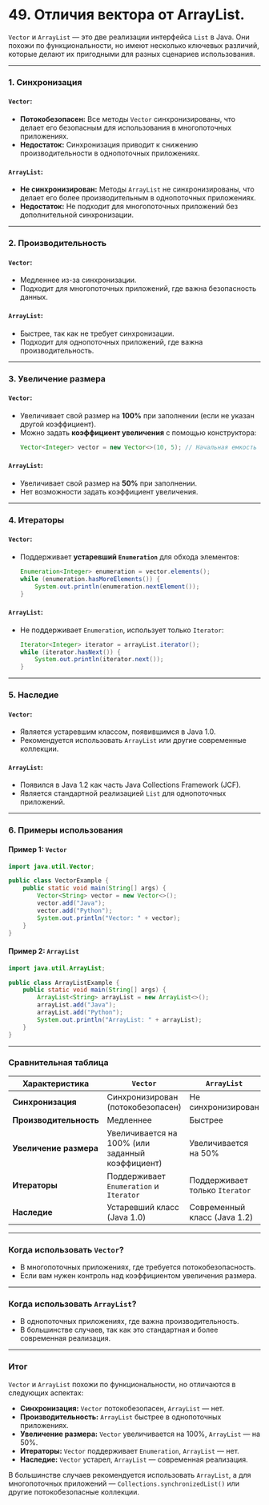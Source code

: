 # 49. Отличия вектора от ArrayList.

`Vector` и `ArrayList` — это две реализации интерфейса `List` в Java. Они похожи по функциональности, но имеют несколько ключевых различий, которые делают их пригодными для разных сценариев использования.

---

### **1. Синхронизация**

#### **`Vector`:**
- **Потокобезопасен:** Все методы `Vector` синхронизированы, что делает его безопасным для использования в многопоточных приложениях.
- **Недостаток:** Синхронизация приводит к снижению производительности в однопоточных приложениях.

#### **`ArrayList`:**
- **Не синхронизирован:** Методы `ArrayList` не синхронизированы, что делает его более производительным в однопоточных приложениях.
- **Недостаток:** Не подходит для многопоточных приложений без дополнительной синхронизации.

---

### **2. Производительность**

#### **`Vector`:**
- Медленнее из-за синхронизации.
- Подходит для многопоточных приложений, где важна безопасность данных.

#### **`ArrayList`:**
- Быстрее, так как не требует синхронизации.
- Подходит для однопоточных приложений, где важна производительность.

---

### **3. Увеличение размера**

#### **`Vector`:**
- Увеличивает свой размер на **100%** при заполнении (если не указан другой коэффициент).
- Можно задать **коэффициент увеличения** с помощью конструктора:
  ```java
  Vector<Integer> vector = new Vector<>(10, 5); // Начальная емкость 10, увеличение на 5
  ```

#### **`ArrayList`:**
- Увеличивает свой размер на **50%** при заполнении.
- Нет возможности задать коэффициент увеличения.

---

### **4. Итераторы**

#### **`Vector`:**
- Поддерживает **устаревший `Enumeration`** для обхода элементов:
  ```java
  Enumeration<Integer> enumeration = vector.elements();
  while (enumeration.hasMoreElements()) {
      System.out.println(enumeration.nextElement());
  }
  ```

#### **`ArrayList`:**
- Не поддерживает `Enumeration`, использует только `Iterator`:
  ```java
  Iterator<Integer> iterator = arrayList.iterator();
  while (iterator.hasNext()) {
      System.out.println(iterator.next());
  }
  ```

---

### **5. Наследие**

#### **`Vector`:**
- Является устаревшим классом, появившимся в Java 1.0.
- Рекомендуется использовать `ArrayList` или другие современные коллекции.

#### **`ArrayList`:**
- Появился в Java 1.2 как часть Java Collections Framework (JCF).
- Является стандартной реализацией `List` для однопоточных приложений.

---

### **6. Примеры использования**

#### Пример 1: `Vector`
```java
import java.util.Vector;

public class VectorExample {
    public static void main(String[] args) {
        Vector<String> vector = new Vector<>();
        vector.add("Java");
        vector.add("Python");
        System.out.println("Vector: " + vector);
    }
}
```

#### Пример 2: `ArrayList`
```java
import java.util.ArrayList;

public class ArrayListExample {
    public static void main(String[] args) {
        ArrayList<String> arrayList = new ArrayList<>();
        arrayList.add("Java");
        arrayList.add("Python");
        System.out.println("ArrayList: " + arrayList);
    }
}
```

---

### **Сравнительная таблица**

| Характеристика          | `Vector`                          | `ArrayList`                      |
|-------------------------|-----------------------------------|----------------------------------|
| **Синхронизация**       | Синхронизирован (потокобезопасен) | Не синхронизирован               |
| **Производительность**  | Медленнее                        | Быстрее                         |
| **Увеличение размера**  | Увеличивается на 100% (или заданный коэффициент) | Увеличивается на 50% |
| **Итераторы**           | Поддерживает `Enumeration` и `Iterator` | Поддерживает только `Iterator` |
| **Наследие**            | Устаревший класс (Java 1.0)      | Современный класс (Java 1.2)    |

---

### **Когда использовать `Vector`?**
- В многопоточных приложениях, где требуется потокобезопасность.
- Если вам нужен контроль над коэффициентом увеличения размера.

---

### **Когда использовать `ArrayList`?**
- В однопоточных приложениях, где важна производительность.
- В большинстве случаев, так как это стандартная и более современная реализация.

---

### **Итог**

`Vector` и `ArrayList` похожи по функциональности, но отличаются в следующих аспектах:
- **Синхронизация:** `Vector` потокобезопасен, `ArrayList` — нет.
- **Производительность:** `ArrayList` быстрее в однопоточных приложениях.
- **Увеличение размера:** `Vector` увеличивается на 100%, `ArrayList` — на 50%.
- **Итераторы:** `Vector` поддерживает `Enumeration`, `ArrayList` — нет.
- **Наследие:** `Vector` устарел, `ArrayList` — современная реализация.

В большинстве случаев рекомендуется использовать `ArrayList`, а для многопоточных приложений — `Collections.synchronizedList()` или другие потокобезопасные коллекции.
